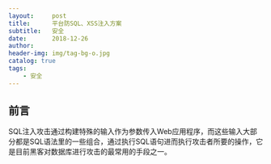 ```yaml
---
layout:     post
title:      平台防SQL、XSS注入方案
subtitle:   安全
date:       2018-12-26
author:     
header-img: img/tag-bg-o.jpg
catalog: true
tags:
    - 安全
---
```


## 前言

SQL注入攻击通过构建特殊的输入作为参数传入Web应用程序，而这些输入大部分都是SQL语法里的一些组合，通过执行SQL语句进而执行攻击者所要的操作，它是目前黑客对数据库进行攻击的最常用的手段之一。